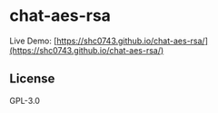 # chat-aes-rsa

Live Demo: [https://shc0743.github.io/chat-aes-rsa/](https://shc0743.github.io/chat-aes-rsa/)

## License

GPL-3.0

